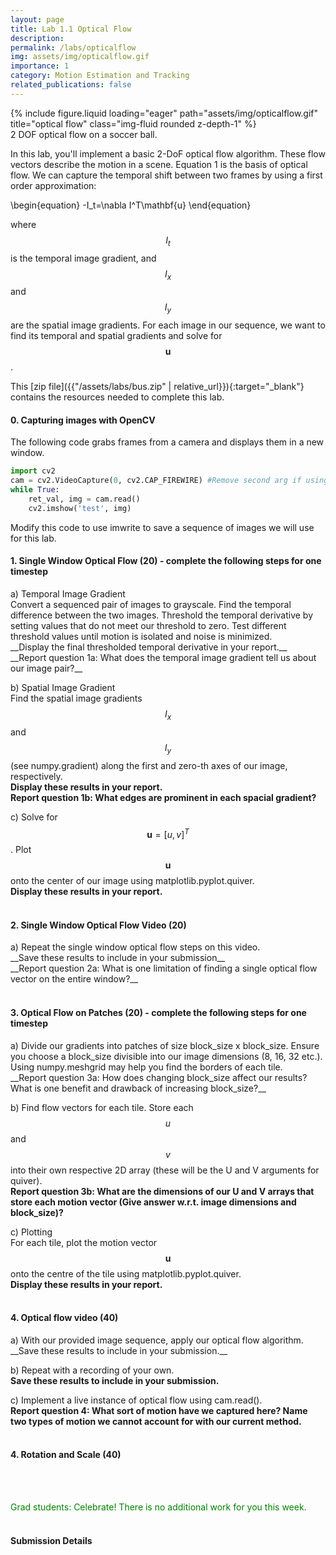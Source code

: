 ```yaml
---
layout: page
title: Lab 1.1 Optical Flow
description:
permalink: /labs/opticalflow
img: assets/img/opticalflow.gif
importance: 1
category: Motion Estimation and Tracking
related_publications: false
---
```


<div class="row justify-content-md-center">
    <div class="col-sm-3 mt-4 mt-md-0">
        {% include figure.liquid loading="eager" path="assets/img/opticalflow.gif" title="optical flow" class="img-fluid rounded z-depth-1"  %}
    </div>
</div>
<div class="caption">
    2 DOF optical flow on a soccer ball.
</div>

In this lab, you'll implement a basic 2-DoF optical flow algorithm. These flow vectors describe the motion in a scene. Equation 1 is the basis of optical flow. We can capture the temporal shift between two frames by using a first order approximation:

<!-- $$I(x, y, t)$$ gives the intensity at a point over time. We can approximate how the image intensity function changes over time with a Taylor series expansion:



$$
I(x+u, y+v, t+\Delta t)=I(x, y, t)+\frac{\partial I}{\partial x} u+\frac{\partial I}{\partial y} v+\frac{\partial I}{\partial t} \Delta t+\text { h.o.t. }
$$

With the brightness constancy and small motion assumptions, we can cancel out $$I$$ from both sides, yielding:

$$
-\frac{\partial I}{\partial t} =\frac{\partial I}{\partial x} u+\frac{\partial I}{\partial y} v \\
=\left[\frac{\partial I}{\partial x}, \frac{\partial I}{\partial y}\right] \left[\begin{array}{l}
u \\
v
\end{array}\right]
$$ -->

\begin{equation}
-I_t=\nabla I^T\mathbf{u}
\end{equation}

where $$I_t$$ is the temporal image gradient, and $$I_x$$ and $$I_y$$ are the spatial image gradients. For each image in our sequence, we want to find its temporal and spatial gradients and solve for $$\mathbf{u}$$.

This [zip file]({{"/assets/labs/bus.zip" | relative_url}}){:target="_blank"} contains the resources needed to complete this lab.

<h4>0. Capturing images with OpenCV</h4>

The following code grabs frames from a camera and displays them in a new window.

````python
import cv2
cam = cv2.VideoCapture(0, cv2.CAP_FIREWIRE) #Remove second arg if using webcam
while True:
    ret_val, img = cam.read()
    cv2.imshow('test', img)
````

Modify this code to use imwrite to save a sequence of images we will use for this lab. 

<h4>1. Single Window Optical Flow (20) - complete the following steps for one timestep</h4>
a) Temporal Image Gradient
<br>
Convert a sequenced pair of images to grayscale. Find the temporal difference between the two images. Threshold the temporal derivative by setting values that do not meet our threshold to zero.
Test different threshold values until motion is isolated and noise is minimized. 
<br>
__Display the final thresholded temporal derivative in your report.__
<br>
__Report question 1a: What does the temporal image gradient tell us about our image pair?__
<br>

b) Spatial Image Gradient
<br>
Find the spatial image gradients $$I_x$$ and $$I_y$$ (see numpy.gradient) along the first and zero-th axes of our image, respectively. 
<br>
__Display these results in your report.__
<br>
__Report question 1b: What edges are prominent in each spacial gradient?__
<br>

c) Solve for $$\mathbf{u}=[u,v]^T$$. Plot $$\mathbf{u}$$ onto the center of our image using matplotlib.pyplot.quiver. 
<br>
__Display these results in your report.__
<br>
<br>

<h4>2. Single Window Optical Flow Video (20)</h4>
a) Repeat the single window optical flow steps on this video. 
<br>
__Save these results to include in your submission__
<br>
__Report question 2a: What is one limitation of finding a single optical flow vector on the entire window?__
<br>
<br>

<h4>3. Optical Flow on Patches (20) - complete the following steps for one timestep</h4>
a) Divide our gradients into patches of size block_size x block_size. Ensure you choose a block_size divisible into our image dimensions (8, 16, 32 etc.). Using numpy.meshgrid may help you find the borders of each tile.
<br>
__Report question 3a: How does changing block_size affect our results? What is one benefit and drawback of increasing block_size?__
<br>

b) Find flow vectors for each tile. Store each $$u$$ and $$v$$ into their own respective 2D array (these will be the U and V arguments for quiver).
<br>
__Report question 3b: What are the dimensions of our U and V arrays that store each motion vector (Give answer w.r.t. image dimensions and block_size)?__
<br>

c) Plotting
<br>
For each tile, plot the motion vector $$\mathbf{u}$$ onto the centre of the tile using matplotlib.pyplot.quiver. 
<br>
__Display these results in your report.__
<br>
<br>

<h4>4. Optical flow video (40) </h4>
a) With our provided image sequence, apply our optical flow algorithm. 
<br>
__Save these results to include in your submission.__
<br>

b) Repeat with a recording of your own.
<br>
__Save these results to include in your submission.__
<br>

c) Implement a live instance of optical flow using cam.read().
<br>
__Report question 4: What sort of motion have we captured here? Name two types of motion we cannot account for with our current method.__
<br>
<br>

<h4>4. Rotation and Scale (40)</h4>
<!-- insert stuff here -->
<br>
<br>

<!-- should we do a bonus? -->

<!-- <h4>5. Bonus (20) - Higher dimensional motion</h4>
Try to extract 4-dof motion (x, y, rotation and scale) or 6-dof motion (affine). Validate your solution by warping each tile based on the extracted motion parameters. Compare performance to warping with our 2-dof optical flow algorithm.
<br><br>
__Report question 4: How do your warping results compare between the 2-dof and higher dof motion extractions?__ -->

<font color ='green'>Grad students: Celebrate! There is no additional work for you this week.</font>
<br>
<br>

<h4>Submission Details</h4>
<!-- talk about submission details (expected files, naming format, etc.) -->

<br>
<br>
